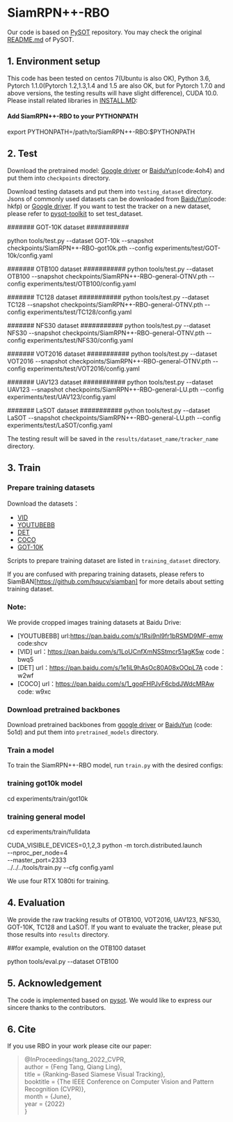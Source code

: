 # SiamRPN++-RBO
Our code is based on [PySOT](https://github.com/STVIR/pysot) repository. You may check the original [README.md](https://github.com/STVIR/pysot/blob/master/README.md) of PySOT. 

## 1. Environment setup
This code has been tested on centos 7(Ubuntu is also OK), Python 3.6, Pytorch 1.1.0(Pytorch 1.2,1.3,1.4 and 1.5 are also OK, but for Pytorch 1.7.0 and above versions, the testing results will have slight difference), CUDA 10.0. 
Please install related libraries in [INSTALL.MD](https://github.com/sansanfree/RBO/blob/main/SiamRPN%2B%2B-RBO/INSTALL.md):


#### Add SiamRPN++-RBO to your PYTHONPATH
export PYTHONPATH=/path/to/SiamRPN++-RBO:$PYTHONPATH

## 2. Test
Download the pretrained model: [Google driver](https://drive.google.com/drive/folders/1BLZfzHEN4GG_29FpALKSlILXY7UyQ1Xa)  or [BaiduYun](https://pan.baidu.com/s/1a-UN4ZkjeLDGqIiF6TLZkg)(code:4oh4) and put them into `checkpoints` directory.

Download testing datasets and put them into `testing_dataset` directory. Jsons of commonly used datasets can be downloaded from [BaiduYun](https://pan.baidu.com/s/1AWMBvdFs9qg58wEdoZ5pUA)(code: hkfp) or [Google driver](https://drive.google.com/drive/folders/1BP7NDhMUQvrgdJSQ8MieVzLRG-mbYkTU). If you want to test the tracker on a new dataset, please refer to [pysot-toolkit](https://github.com/StrangerZhang/pysot-toolkit) to set test_dataset.


####### GOT-10K dataset ###########

python tools/test.py  --dataset GOT-10k  --snapshot checkpoints/SiamRPN++-RBO-got10k.pth --config experiments/test/GOT-10k/config.yaml

####### OTB100 dataset ###########
python tools/test.py   --dataset OTB100  --snapshot checkpoints/SiamRPN++-RBO-general-OTNV.pth  --config experiments/test/OTB100/config.yaml

####### TC128 dataset ###########
python tools/test.py   --dataset TC128  --snapshot checkpoints/SiamRPN++-RBO-general-OTNV.pth  --config experiments/test/TC128/config.yaml

####### NFS30 dataset ###########
python tools/test.py   --dataset NFS30 --snapshot checkpoints/SiamRPN++-RBO-general-OTNV.pth  --config experiments/test/NFS30/config.yaml

####### VOT2016 dataset ###########
python tools/test.py   --dataset VOT2016 --snapshot checkpoints/SiamRPN++-RBO-general-OTNV.pth  --config experiments/test/VOT2016/config.yaml

####### UAV123 dataset ###########
python tools/test.py   --dataset UAV123 --snapshot checkpoints/SiamRPN++-RBO-general-LU.pth  --config experiments/test/UAV123/config.yaml

####### LaSOT dataset ###########
python tools/test.py   --dataset LaSOT --snapshot checkpoints/SiamRPN++-RBO-general-LU.pth  --config experiments/test/LaSOT/config.yaml

The testing result will be saved in the `results/dataset_name/tracker_name` directory.

## 3. Train
### Prepare training datasets

Download the datasets：
* [VID](http://image-net.org/challenges/LSVRC/2017/)
* [YOUTUBEBB](https://research.google.com/youtube-bb/) 
* [DET](http://image-net.org/challenges/LSVRC/2017/)
* [COCO](http://cocodataset.org)
* [GOT-10K](http://got-10k.aitestunion.com/downloads)

Scripts to prepare training dataset are listed in `training_dataset` directory.

 If you are confused with preparing training datasets, please refers to SiamBAN[https://github.com/hqucv/siamban] for more details about setting training dataset.
### Note:
 We provide  cropped images training datasets at Baidu Drive:
 
* [YOUTUBEBB] url:https://pan.baidu.com/s/1Rsi9nl9fr1bRSMD9MF-emw code:shcv
* [VID] url：https://pan.baidu.com/s/1LoUCnfXmNSStmcr51agK5w  code：bwq5
* [DET] url：https://pan.baidu.com/s/1e1iL9hAsOc80A08xOOpL7A  code：w2wf
* [COCO] url：https://pan.baidu.com/s/1_goqFHPJvF6cbdJWdcMRAw  code: w9xc




 


### Download pretrained backbones
Download pretrained backbones from [google driver](https://drive.google.com/drive/folders/1DuXVWVYIeynAcvt9uxtkuleV6bs6e3T9) or [BaiduYun](https://pan.baidu.com/s/1pYe73PjkQx4Ph9cd3ePfCQ) (code: 5o1d) and put them into `pretrained_models` directory.

### Train a model
To train the SiamRPN++-RBO model, run `train.py` with the desired configs:

### training got10k model
cd experiments/train/got10k 
### training general model
cd experiments/train/fulldata  

CUDA_VISIBLE_DEVICES=0,1,2,3
python -m torch.distributed.launch \
    --nproc_per_node=4 \
    --master_port=2333 \
    ../../../tools/train.py --cfg config.yaml



We use four RTX 1080ti for training.

## 4. Evaluation
We provide the raw tracking results of OTB100, VOT2016, UAV123, NFS30, GOT-10K, TC128 and LaSOT. If you want to evaluate the tracker, please put those results into  `results` directory.

##for example, evalution on the OTB100 dataset

python tools/eval.py --dataset OTB100            


## 5. Acknowledgement
The code is implemented based on [pysot](https://github.com/STVIR/pysot). We would like to express our sincere thanks to the contributors.


## 6. Cite
If you use RBO in your work please cite our paper:
> @InProceedings{tang_2022_CVPR,  
   author = {Feng Tang, Qiang Ling},  
   title = {Ranking-Based Siamese Visual Tracking},  
   booktitle = {The IEEE Conference on Computer Vision and Pattern Recognition (CVPR)},  
   month = {June},  
   year = {2022}  
}


